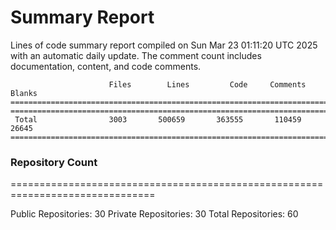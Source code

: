 # Summary Report
Lines of code summary report compiled on Sun Mar 23 01:11:20 UTC 2025 with an automatic daily update. The comment count includes documentation, content, and code comments.
```
                      Files        Lines         Code     Comments       Blanks
===============================================================================
===============================================================================
 Total                3003       500659       363555       110459        26645
===============================================================================
```

### Repository Count
===============================================================================

Public Repositories: 30
Private Repositories: 30
Total Repositories: 60

